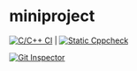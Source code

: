 # miniproject


[![C/C++ CI](https://github.com/256606/Miniproject/actions/workflows/ccpp.yml/badge.svg)](https://github.com/256606/Miniproject/actions/workflows/ccpp.yml) | 
 [![Static Cppcheck](https://github.com/256606/Miniproject/actions/workflows/cppcheck.yml/badge.svg)](https://github.com/256606/Miniproject/actions/workflows/cppcheck.yml)
 
[![Git Inspector](https://github.com/256606/AMiniproject/actions/workflows/gitinspector.yml/badge.svg)](https://github.com/256606/Miniproject/actions/workflows/gitinspector.yml)

